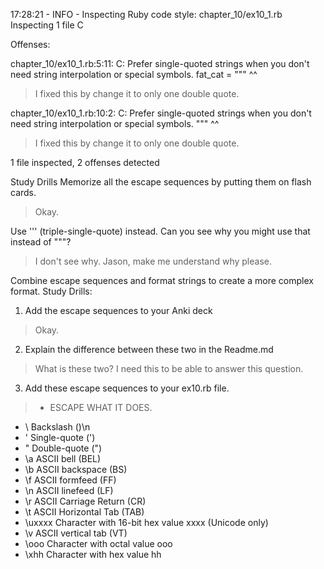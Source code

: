 17:28:21 - INFO - Inspecting Ruby code style: chapter_10/ex10_1.rb
Inspecting 1 file
C

Offenses:

chapter_10/ex10_1.rb:5:11: C: Prefer single-quoted strings when you don't need string interpolation or special symbols.
fat_cat = """
          ^^

> I fixed this by change it to only one double quote.

chapter_10/ex10_1.rb:10:2: C: Prefer single-quoted strings when you don't need string interpolation or special symbols.
"""
 ^^

> I fixed this by change it to only one double quote.

1 file inspected, 2 offenses detected

Study Drills
Memorize all the escape sequences by putting them on flash cards.

> Okay.

Use ''' (triple-single-quote) instead.
Can you see why you might use that instead of """?

> I don't see why. Jason, make me understand why please.

Combine escape sequences and format strings to create a more complex format.
Study Drills:
1) Add the escape sequences to your Anki deck

> Okay.

2) Explain the difference between these two in the Readme.md

> What is these two? I need this to be able to answer this question.

3) Add these escape sequences to your ex10.rb file.

>* ESCAPE	WHAT IT DOES.
 * \\	Backslash ()\n
 * \'	Single-quote (')
 * \"	Double-quote (")
 * \a	ASCII bell (BEL)
 * \b	ASCII backspace (BS)
 * \f	ASCII formfeed (FF)
 * \n	ASCII linefeed (LF)
 * \r ASCII	Carriage Return (CR)
 * \t ASCII	Horizontal Tab (TAB)
 * \uxxxx	Character with 16-bit hex value xxxx (Unicode only)
 * \v	ASCII vertical tab (VT)
 * \ooo	Character with octal value ooo
 * \xhh	Character with hex value hh

